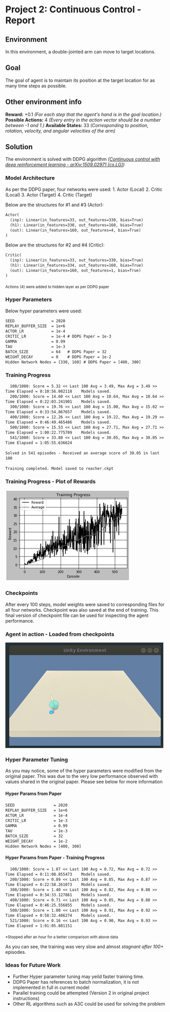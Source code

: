 # Project 2: Continuous Control - Report

## Environment
In this environment, a double-jointed arm can move to target locations.

## Goal
The goal of agent is to maintain its position at the target location for as many time steps as possible.

## Other environment info
**Reward:** +0.1 _(For each step that the agent's hand is in the goal location.)_
**Possible Actions:** 4 _(Every entry in the action vector should be a number between -1 and 1.)_
**Available States:** 33 _(Corresponding to position, rotation, velocity, and angular velocities of the arm)_

## Solution
The environment is solved with DDPG algorithm _([Continuous control with deep reinforcement learning - arXiv:1509.02971 [cs.LG]](https://arxiv.org/pdf/1509.02971.pdf))_

### Model Architecture
As per the DDPG paper, four networks were used:
    1. Actor (Local)
    2. Critic (Local)
    3. Actor (Target)
    4. Critic (Target)

Below are the structures for #1 and #3 (Actor):
```
Actor(
  (inp): Linear(in_features=33, out_features=330, bias=True)
  (h1): Linear(in_features=330, out_features=160, bias=True)
  (out): Linear(in_features=160, out_features=4, bias=True)
)
```

Below are the structures for #2 and #4 (Critic):
```
Critic(
  (inp): Linear(in_features=33, out_features=330, bias=True)
  (h1): Linear(in_features=334, out_features=160, bias=True)
  (out): Linear(in_features=160, out_features=1, bias=True)
)
```
<sub>Actions (4) were added to hidden layer as per DDPG paper</sub>

### Hyper Parameters 
Below hyper parameters were used:

```
SEED                = 2020
REPLAY_BUFFER_SIZE  = 1e+6
ACTOR_LR            = 1e-4
CRITIC_LR           = 1e-4 # DDPG Paper = 1e-3
GAMMA               = 0.99
TAU                 = 1e-3
BATCH_SIZE          = 64   # DDPG Paper = 32
WEIGHT_DECAY        = 0    # DDPG Paper = 1e-2
Hidden Network Nodes = [330, 160] # DDPG Paper = [400, 300]
```

### Training Progress

```
  100/1000: Score = 5.32 << Last 100 Avg = 3.49, Max Avg = 3.49 >> Time Elapsed = 0:10:56.082118    Models saved.
  200/1000: Score = 14.60 << Last 100 Avg = 10.64, Max Avg = 10.64 >> Time Elapsed = 0:22:03.241901    Models saved.
  300/1000: Score = 19.76 << Last 100 Avg = 15.00, Max Avg = 15.02 >> Time Elapsed = 0:33:54.867657    Models saved.
  400/1000: Score = 12.26 << Last 100 Avg = 19.22, Max Avg = 19.29 >> Time Elapsed = 0:46:49.465486    Models saved.
  500/1000: Score = 15.53 << Last 100 Avg = 27.71, Max Avg = 27.71 >> Time Elapsed = 1:00:22.775709    Models saved.
  541/1000: Score = 33.88 << Last 100 Avg = 30.05, Max Avg = 30.05 >> Time Elapsed = 1:05:55.636624    

Solved in 541 episodes - Received an average score of 30.05 in last 100

Training completed. Model saved to reacher.ckpt
```

### Training Progress - Plot of Rewards
![TrainingPlot](images/plot_modifiedhypers.png)

### Checkpoints
After every 100 steps, model weights were saved to corresponding files for all four networks.
Checkpoint was also saved at the end of training. This final version of checkpoint file can be used for inspecting the agent performance.

### Agent in action - Loaded from checkpoints
![Agent](images/Peek%202020-01-14%2023-18.gif)

### Hyper Parameter Tuning
As you may notice, some of the hyper parameters were modified from the original paper. 
This was due to the very low performance observed with values shared in the original paper.
Please see below for more information

#### Hyper Params from Paper

```
SEED                 = 2020
REPLAY_BUFFER_SIZE   = 1e+6
ACTOR_LR             = 1e-4
CRITIC_LR            = 1e-3
GAMMA                = 0.99
TAU                  = 1e-3
BATCH_SIZE           = 32
WEIGHT_DECAY         = 1e-2
Hidden Network Nodes = [400, 300]
```
#### Hyper Params from Paper - Training Progress

```
  100/1000: Score = 1.87 << Last 100 Avg = 0.72, Max Avg = 0.72 >> Time Elapsed = 0:11:08.855473    Models saved.
  200/1000: Score = 0.89 << Last 100 Avg = 0.85, Max Avg = 0.87 >> Time Elapsed = 0:22:58.261073    Models saved.
  300/1000: Score = 1.40 << Last 100 Avg = 0.82, Max Avg = 0.88 >> Time Elapsed = 0:34:33.127861    Models saved.
  400/1000: Score = 0.71 << Last 100 Avg = 0.85, Max Avg = 0.88 >> Time Elapsed = 0:46:25.556855    Models saved.
  500/1000: Score = 1.00 << Last 100 Avg = 0.91, Max Avg = 0.92 >> Time Elapsed = 0:58:32.486274    Models saved.
  521/1000: Score = 0.16 << Last 100 Avg = 0.90, Max Avg = 0.93 >> Time Elapsed = 1:01:05.881151   
```
<sub>*Stopped after an hour for a better comparison with above data</sub>

As you can see, the training was very slow and almost _stagnant after 100+_ episodes.

<!-- #### Hyper Params from Paper - Training Progress Plot
![TrainingPlotBadHypers](images/plot_ddpgpaperhypers.png)

<sub>*Stopped after an hour for a better comparison with above data</sub> -->

### Ideas for Future Work
* Further Hyper parameter tuning may yeild faster training time.
* DDPG Paper has references to batch normalization, it is not implemented in full in current model
* Parallel training could be attempted (Version 2 in original project instructions)
* Other RL algorithms such as A3C could be used for solving the problem

